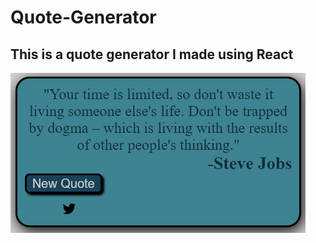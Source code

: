 # Quote-Generator
## This is a quote generator I made using React


<img src="./images/quote-gen_screenshot.png">